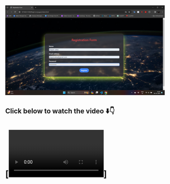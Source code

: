 # ![Main Page](https://github.com/Shayanvatsa/RegForm/blob/main/Screenshot%20(36).png)

## Click below to watch the video ⬇️👇
# [![Watch the video](https://github.com/Shayanvatsa/RegForm/blob/main/RegForm-VID.mp4)]
